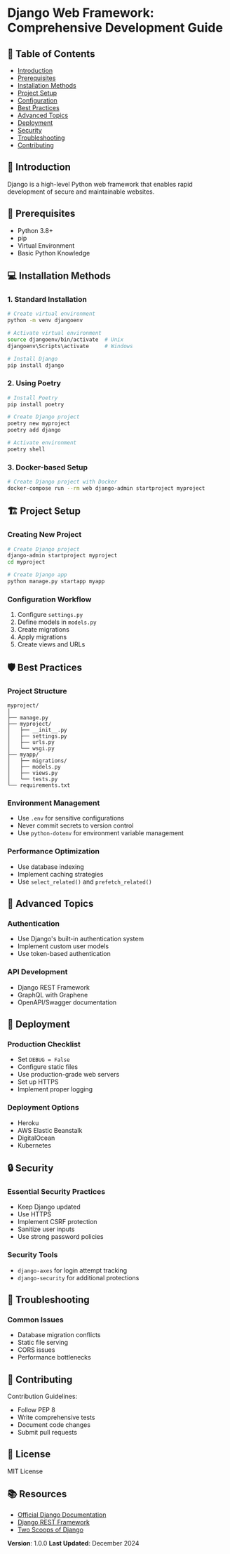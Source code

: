 # Django Web Framework: Comprehensive Development Guide

## 📘 Table of Contents
- [Introduction](#introduction)
- [Prerequisites](#prerequisites)
- [Installation Methods](#installation-methods)
- [Project Setup](#project-setup)
- [Configuration](#configuration)
- [Best Practices](#best-practices)
- [Advanced Topics](#advanced-topics)
- [Deployment](#deployment)
- [Security](#security)
- [Troubleshooting](#troubleshooting)
- [Contributing](#contributing)

## 🚀 Introduction

Django is a high-level Python web framework that enables rapid development of secure and maintainable websites.

## 🔧 Prerequisites

- Python 3.8+
- pip
- Virtual Environment
- Basic Python Knowledge

## 💻 Installation Methods

### 1. Standard Installation

```bash
# Create virtual environment
python -m venv djangoenv

# Activate virtual environment
source djangoenv/bin/activate  # Unix
djangoenv\Scripts\activate     # Windows

# Install Django
pip install django
```

### 2. Using Poetry

```bash
# Install Poetry
pip install poetry

# Create Django project
poetry new myproject
poetry add django

# Activate environment
poetry shell
```

### 3. Docker-based Setup

```bash
# Create Django project with Docker
docker-compose run --rm web django-admin startproject myproject
```

## 🏗️ Project Setup

### Creating New Project

```bash
# Create Django project
django-admin startproject myproject
cd myproject

# Create Django app
python manage.py startapp myapp
```

### Configuration Workflow

1. Configure `settings.py`
2. Define models in `models.py`
3. Create migrations
4. Apply migrations
5. Create views and URLs

## 🛡️ Best Practices

### Project Structure
```
myproject/
│
├── manage.py
├── myproject/
│   ├── __init__.py
│   ├── settings.py
│   ├── urls.py
│   └── wsgi.py
├── myapp/
│   ├── migrations/
│   ├── models.py
│   ├── views.py
│   └── tests.py
└── requirements.txt
```

### Environment Management
- Use `.env` for sensitive configurations
- Never commit secrets to version control
- Use `python-dotenv` for environment variable management

### Performance Optimization
- Use database indexing
- Implement caching strategies
- Use `select_related()` and `prefetch_related()`

## 🔬 Advanced Topics

### Authentication
- Use Django's built-in authentication system
- Implement custom user models
- Use token-based authentication

### API Development
- Django REST Framework
- GraphQL with Graphene
- OpenAPI/Swagger documentation

## 🚀 Deployment

### Production Checklist
- Set `DEBUG = False`
- Configure static files
- Use production-grade web servers
- Set up HTTPS
- Implement proper logging

### Deployment Options
- Heroku
- AWS Elastic Beanstalk
- DigitalOcean
- Kubernetes

## 🔒 Security

### Essential Security Practices
- Keep Django updated
- Use HTTPS
- Implement CSRF protection
- Sanitize user inputs
- Use strong password policies

### Security Tools
- `django-axes` for login attempt tracking
- `django-security` for additional protections

## 🚨 Troubleshooting

### Common Issues
- Database migration conflicts
- Static file serving
- CORS issues
- Performance bottlenecks

## 🤝 Contributing

Contribution Guidelines:
- Follow PEP 8
- Write comprehensive tests
- Document code changes
- Submit pull requests

## 📄 License

MIT License

## 📚 Resources

- [Official Django Documentation](https://docs.djangoproject.com/)
- [Django REST Framework](https://www.django-rest-framework.org/)
- [Two Scoops of Django](https://www.feldroy.com/books/two-scoops-of-django-3-x)

**Version**: 1.0.0
**Last Updated**: December 2024
